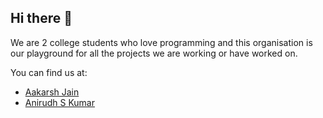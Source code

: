 ## Hi there 👋

We are 2 college students who love programming and this organisation is our playground for all the projects we are working or have worked on.

You can find us at:
- [Aakarsh Jain](https://github.com/BlackPanther112358)
- [Anirudh S Kumar](https://github.com/Anirudh-S-Kumar)

<!--

**Here are some ideas to get you started:**

🙋‍♀️ A short introduction - what is your organization all about?
🌈 Contribution guidelines - how can the community get involved?
👩‍💻 Useful resources - where can the community find your docs? Is there anything else the community should know?
🍿 Fun facts - what does your team eat for breakfast?
🧙 Remember, you can do mighty things with the power of [Markdown](https://docs.github.com/github/writing-on-github/getting-started-with-writing-and-formatting-on-github/basic-writing-and-formatting-syntax)
-->
